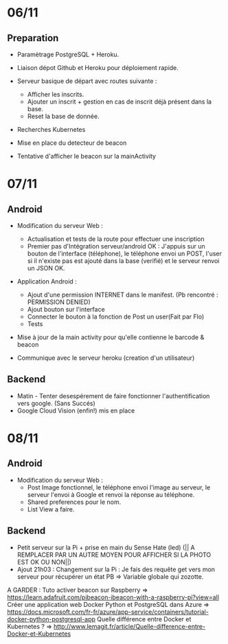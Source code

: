 # 06/11
## Preparation
* Paramètrage PostgreSQL + Heroku.
* Liaison dépot Github et Heroku pour déploiement rapide. 
* Serveur basique de départ avec routes suivante :
	* Afficher les inscrits.
	* Ajouter un inscrit + gestion en cas de inscrit déjà présent dans la base.
	* Reset la base de donnée.
* Recherches Kubernetes

* Mise en place du detecteur de beacon
* Tentative d'afficher le beacon sur la mainActivity

# 07/11
## Android
* Modification du serveur Web :
	* Actualisation et tests de la route pour effectuer une inscription
	* Premier pas d'Intégration serveur/android OK : J'appuis sur un bouton de l'interface (téléphone), le téléphone envoi un POST, l'user si il n'existe pas est ajouté dans la base (verifié) et le serveur renvoi un JSON OK.
* Application Android :
	* Ajout d'une permission INTERNET dans le manifest. (Pb rencontré : PERMISSION DENIED)
	* Ajout bouton sur l'interface
	* Connecter le bouton à la fonction de Post un user(Fait par Flo)
	* Tests

* Mise à jour de la main activity pour qu'elle contienne le barcode & beacon
* Communique avec le serveur heroku (creation d'un utilisateur)

## Backend
* Matin - Tenter desespérement de faire fonctionner l'authentification vers google. (Sans Succés)
* Google Cloud Vision (enfin!) mis en place

# 08/11

## Android

* Modification du serveur Web :
	* Post Image fonctionnel, le téléphone envoi l'image au serveur, le serveur l'envoi à Google et renvoi la réponse au téléphone.
	* Shared preferences pour le nom.
	* List View a faire.

	
## Backend 

* Petit serveur sur la Pi + prise en main du Sense Hate (led) (|| A REMPLACER PAR UN AUTRE MOYEN POUR AFFICHER SI LA PHOTO EST OK OU NON||)
* Ajout 21h03 : Changement sur la Pi : Je fais des requête get vers mon serveur pour récupérer un état PB => Variable globale qui zozotte.



A GARDER : 
Tuto activer beacon sur Raspberry => https://learn.adafruit.com/pibeacon-ibeacon-with-a-raspberry-pi?view=all
Créer une application web Docker Python et PostgreSQL dans Azure => https://docs.microsoft.com/fr-fr/azure/app-service/containers/tutorial-docker-python-postgresql-app
Quelle différence entre Docker et Kubernetes ? => http://www.lemagit.fr/article/Quelle-difference-entre-Docker-et-Kubernetes
